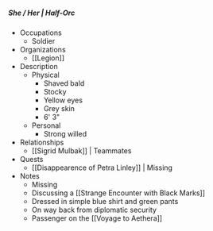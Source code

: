 #####  She / Her | Half-Orc
 
- Occupations 
	- Soldier
- Organizations 
	- [[Legion]]
- Description
	- Physical 
		- Shaved bald
		- Stocky
		- Yellow eyes
		- Grey skin
		- 6' 3"
	- Personal 
		- Strong willed
- Relationships 
	- [[Sigrid Mulbak]] | Teammates 
- Quests 
	- [[Disappearence of Petra Linley]] | Missing 
- Notes 
	- Missing
	- Discussing a [[Strange Encounter with Black Marks]]
	- Dressed in simple blue shirt and green pants
	- On way back from diplomatic security
	- Passenger on the [[Voyage to Aethera]]
